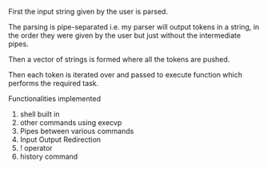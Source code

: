 First the input string given by the user is parsed.

The parsing is pipe-separated i.e. my parser will output tokens in a string, in the order they were given by the user but just without the intermediate pipes.

Then a vector of strings is formed where all the tokens are pushed.

Then each token is iterated over and passed to execute function which performs the required task.

Functionalities implemented

1.	shell built in
2.	other commands using execvp
3.	Pipes between various commands
4.	Input Output Redirection
5. 	! operator
6.	history command
